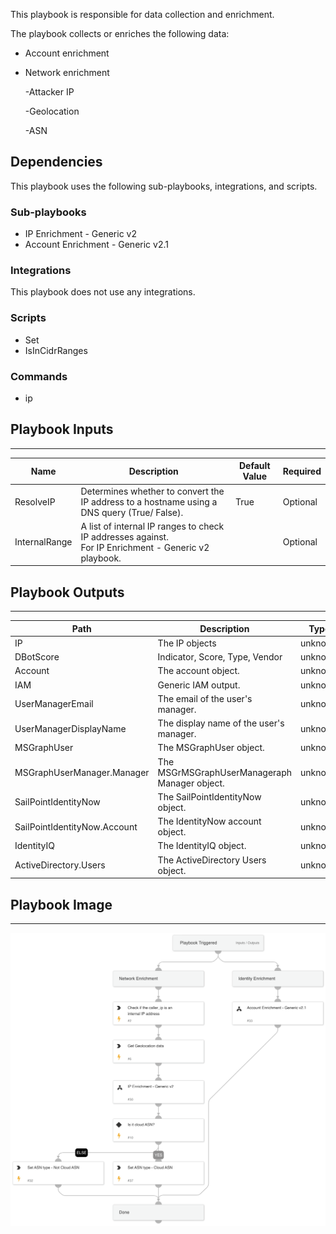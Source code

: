 This playbook is responsible for data collection and enrichment.

The playbook collects or enriches the following data:

- Account enrichment


- Network enrichment

   -Attacker IP

   -Geolocation

   -ASN

## Dependencies

This playbook uses the following sub-playbooks, integrations, and scripts.

### Sub-playbooks

* IP Enrichment - Generic v2
* Account Enrichment - Generic v2.1

### Integrations

This playbook does not use any integrations.

### Scripts

* Set
* IsInCidrRanges

### Commands

* ip

## Playbook Inputs

---

| **Name** | **Description** | **Default Value** | **Required** |
| --- | --- | --- | --- |
| ResolveIP | Determines whether to convert the IP address to a hostname using a DNS query \(True/ False\). | True | Optional |
| InternalRange | A list of internal IP ranges to check IP addresses against. <br/>For IP Enrichment - Generic v2 playbook. |  | Optional |

## Playbook Outputs

---

| **Path** | **Description** | **Type** |
| --- | --- | --- |
| IP | The IP objects | unknown |
| DBotScore | Indicator, Score, Type, Vendor | unknown |
| Account | The account object. | unknown |
| IAM | Generic IAM output. | unknown |
| UserManagerEmail | The email of the user's manager. | unknown |
| UserManagerDisplayName | The display name of the user's manager. | unknown |
| MSGraphUser | The MSGraphUser object. | unknown |
| MSGraphUserManager.Manager | The MSGrMSGraphUserManageraph Manager object. | unknown |
| SailPointIdentityNow | The SailPointIdentityNow object. | unknown |
| SailPointIdentityNow.Account | The IdentityNow account object. | unknown |
| IdentityIQ | The IdentityIQ object. | unknown |
| ActiveDirectory.Users | The ActiveDirectory Users object. | unknown |

## Playbook Image

---

![XCloud Alerts Enrichment](../doc_files/XCloud_Alerts_Enrichment.png)
